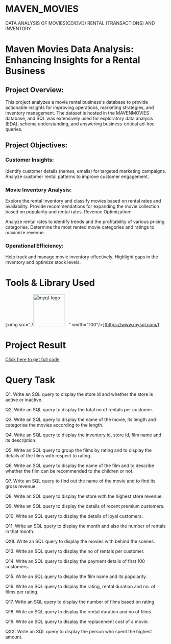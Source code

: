 # MAVEN_MOVIES
DATA ANALYSIS OF MOVIES(CD/DVD) RENTAL (TRANSACTIONS) AND INVENTORY

# Maven Movies Data Analysis: Enhancing Insights for a Rental Business

## Project Overview:
This project analyzes a movie rental business's database to provide actionable insights for improving operations, marketing strategies, and inventory management. The dataset is hosted in the MAVENMOVIES database, and SQL was extensively used for exploratory data analysis (EDA), schema understanding, and answering business-critical ad-hoc queries.

## Project Objectives:

### Customer Insights:

Identify customer details (names, emails) for targeted marketing campaigns.
Analyze customer rental patterns to improve customer engagement.

### Movie Inventory Analysis:

Explore the rental inventory and classify movies based on rental rates and availability.
Provide recommendations for expanding the movie collection based on popularity and rental rates.
Revenue Optimization:

Analyze rental rates to identify trends and the profitability of various pricing categories.
Determine the most rented movie categories and ratings to maximize revenue.

### Operational Efficiency:

Help track and manage movie inventory effectively.
Highlight gaps in the inventory and optimize stock levels.


# Tools & Library Used
[<img src="./[<img src="./Code_outputs/mysql_logo.png" alt="myql-logo" width="100"/>](https://www.mysql.com/) &nbsp;
" width="100"/>](https://www.mysql.com/) &nbsp;


# Project Result

[Click here to get full code](https://github.com/naynishb/Maven_Movies_Rental_DA/blob/02de175278240b4795c31b7747d675450f324c9a/maven_movies_rental_CODE.sql)

# Query Task

Q1. Write an SQL query to display the store id and whether the store is active or inactive.

Q2. Write an SQL query to display the total no of rentals per customer.

Q3. Write an SQL query to display the name of the movie, its length and categorise the movies according to the length.

Q4. Write an SQL query to display the inventory id, store id, film name and its description.

Q5. Write an SQL query to group the films by rating and to display the details of the films with respect to rating.

Q6. Write an SQL query to display the name of the film and to describe whether the film can be recommended to the children or not.

Q7. Write an SQL query to find out the name of the movie and to find its gross revenue.

Q8. Write an SQL query to display the store with the highest store revenue.

Q9. Write an SQL query to display the details of recent premium customers.

Q10. Write an SQL query to display the details of loyal customers.

Q11. Write an SQL query to display the month and also the number of rentals in that month.

QXII. Write an SQL query to display the movies with behind the scenes.

Q13. Write an SQL query to display the no of rentals per customer.

Q14. Write an SQL query to display the payment details of first 100 customers.

Q15. Write an SQL query to display the film name and its popularity.

Q16. Write an SQL query to display the rating, rental duration and no. of films per rating.

Q17. Write an SQL query to display the number of films based on rating.

Q18. Write an SQL query to display the rental duration and no of films.

Q19. Write an SQL query to display the replacement cost of a movie.

QXX. Write an SQL query to display the person who spent the highest amount.


